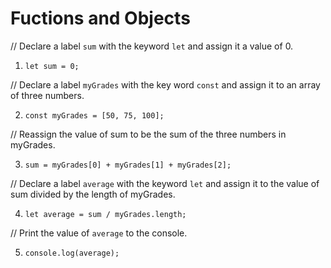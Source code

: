# Fuctions and Objects

// Declare a label `sum` with the keyword `let` and assign it a value of 0.
1. `let sum = 0;`

// Declare a label `myGrades` with the key word `const` and assign it to an array of three numbers.

2. `const myGrades = [50, 75, 100];`

// Reassign the value of sum to be the sum of the three numbers in myGrades.

3. `sum = myGrades[0] + myGrades[1] + myGrades[2];`

// Declare a label `average` with the keyword `let`
 and assign it to the value of sum divided by the length of myGrades.

4. `let average = sum / myGrades.length;`

// Print the value of `average` to the console.

5. `console.log(average);`

